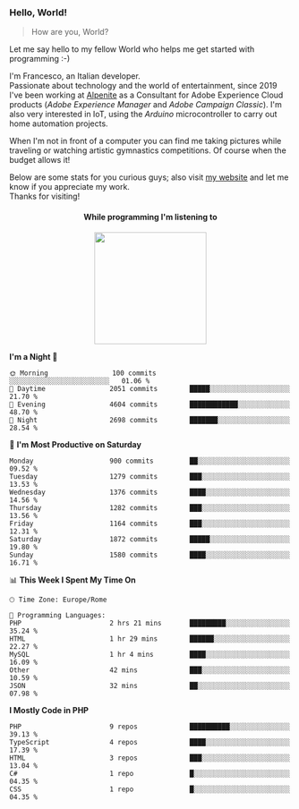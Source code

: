 ### Hello, World!

> How are you, World?

Let me say hello to my fellow World who helps me get started with programming :-)

I'm Francesco, an Italian developer.  
Passionate about technology and the world of entertainment, since 2019 I've been working at [Alpenite](https://www.alpenite.com) as a Consultant for Adobe Experience Cloud products (*Adobe Experience Manager* and *Adobe Campaign Classic*). I'm also very interested in IoT, using the *Arduino* microcontroller to carry out home automation projects.

When I'm not in front of a computer you can find me taking pictures while traveling or watching artistic gymnastics competitions. Of course when the budget allows it!

Below are some stats for you curious guys; also visit [my website](https://www.francescorega.eu) and let me know if you appreciate my work.  
Thanks for visiting!

<div align="center">
  <h4>While programming I'm listening to</h4>
  <a href="https://apps.francescorega.eu/now-playing/11147232609" target="_blank"><img src="https://apps.francescorega.eu/now-playing/11147232609" width="200"></a>
</div>

<!--START_SECTION:waka-->
**I'm a Night 🦉** 

```text
🌞 Morning                100 commits         ░░░░░░░░░░░░░░░░░░░░░░░░░   01.06 % 
🌆 Daytime                2051 commits        █████░░░░░░░░░░░░░░░░░░░░   21.70 % 
🌃 Evening                4604 commits        ████████████░░░░░░░░░░░░░   48.70 % 
🌙 Night                  2698 commits        ███████░░░░░░░░░░░░░░░░░░   28.54 % 
```
📅 **I'm Most Productive on Saturday** 

```text
Monday                   900 commits         ██░░░░░░░░░░░░░░░░░░░░░░░   09.52 % 
Tuesday                  1279 commits        ███░░░░░░░░░░░░░░░░░░░░░░   13.53 % 
Wednesday                1376 commits        ████░░░░░░░░░░░░░░░░░░░░░   14.56 % 
Thursday                 1282 commits        ███░░░░░░░░░░░░░░░░░░░░░░   13.56 % 
Friday                   1164 commits        ███░░░░░░░░░░░░░░░░░░░░░░   12.31 % 
Saturday                 1872 commits        █████░░░░░░░░░░░░░░░░░░░░   19.80 % 
Sunday                   1580 commits        ████░░░░░░░░░░░░░░░░░░░░░   16.71 % 
```


📊 **This Week I Spent My Time On** 

```text
🕑︎ Time Zone: Europe/Rome

💬 Programming Languages: 
PHP                      2 hrs 21 mins       █████████░░░░░░░░░░░░░░░░   35.24 % 
HTML                     1 hr 29 mins        ██████░░░░░░░░░░░░░░░░░░░   22.27 % 
MySQL                    1 hr 4 mins         ████░░░░░░░░░░░░░░░░░░░░░   16.09 % 
Other                    42 mins             ███░░░░░░░░░░░░░░░░░░░░░░   10.59 % 
JSON                     32 mins             ██░░░░░░░░░░░░░░░░░░░░░░░   07.98 % 
```

**I Mostly Code in PHP** 

```text
PHP                      9 repos             ██████████░░░░░░░░░░░░░░░   39.13 % 
TypeScript               4 repos             ████░░░░░░░░░░░░░░░░░░░░░   17.39 % 
HTML                     3 repos             ███░░░░░░░░░░░░░░░░░░░░░░   13.04 % 
C#                       1 repo              █░░░░░░░░░░░░░░░░░░░░░░░░   04.35 % 
CSS                      1 repo              █░░░░░░░░░░░░░░░░░░░░░░░░   04.35 % 
```




<!--END_SECTION:waka-->
